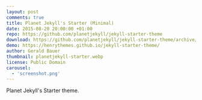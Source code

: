 ```yaml
---
layout: post
comments: true
title: Planet Jekyll's Starter (Minimal)
date: 2015-08-20 20:00:00 +01:00
repo: https://github.com/planetjekyll/jekyll-starter-theme
download: https://github.com/planetjekyll/jekyll-starter-theme/archive/gh-pages.zip
demo: https://henrythemes.github.io/jekyll-starter-theme/
author: Gerald Bauer
thumbnail: planetjekyll-starter.webp
license: Public Domain
carousel:
  - 'screenshot.png'
---
```


Planet Jekyll's Starter theme.
